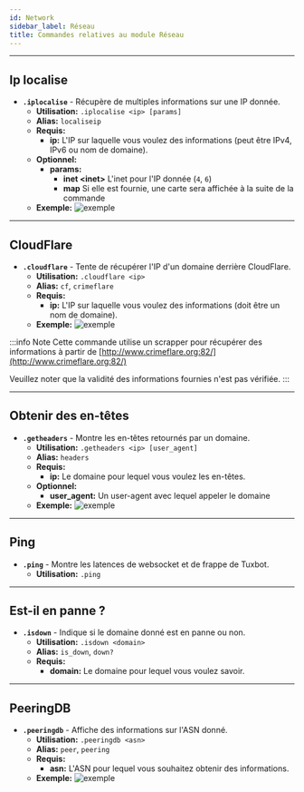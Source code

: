 ```yaml
---
id: Network
sidebar_label: Réseau
title: Commandes relatives au module Réseau
---
```


---


## Ip localise
- **`.iplocalise`** - Récupère de multiples informations sur une IP donnée.
    - **Utilisation:** `.iplocalise <ip> [params]`
    - **Alias:** `localiseip`
    - **Requis:** 
        - **ip:** L'IP sur laquelle vous voulez des informations (peut être IPv4, IPv6 ou nom de domaine).
    - **Optionnel:** 
        - **params:** 
            - **inet <inet\>** L'inet pour l'IP donnée (`4`, `6`)
            - **map** Si elle est fournie, une carte sera affichée à la suite de la commande
    - **Exemple:**
        ![exemple](/img/docs/commands/Network/iplocalise/example.png)
    
---

## CloudFlare
- **`.cloudflare`** - Tente de récupérer l'IP d'un domaine derrière CloudFlare.
    - **Utilisation:** `.cloudflare <ip>`
    - **Alias:** `cf`, `crimeflare`
    - **Requis:** 
        - **ip:** L'IP sur laquelle vous voulez des informations (doit être un nom de domaine).
    - **Exemple:**
        ![exemple](/img/docs/commands/Network/cloudflare/example.png)
      
:::info Note
Cette commande utilise un scrapper pour récupérer des informations à partir de [http://www.crimeflare.org:82/](http://www.crimeflare.org:82/)

Veuillez noter que la validité des informations fournies n'est pas vérifiée.
:::

---

## Obtenir des en-têtes
- **`.getheaders`** - Montre les en-têtes retournés par un domaine.
    - **Utilisation:** `.getheaders <ip> [user_agent]`
    - **Alias:** `headers`
    - **Requis:** 
        - **ip:** Le domaine pour lequel vous voulez les en-têtes.
    - **Optionnel:** 
        - **user_agent:** Un user-agent avec lequel appeler le domaine
    - **Exemple:**
        ![exemple](/img/docs/commands/Network/getheaders/example.png)

---

## Ping
- **`.ping`** - Montre les latences de websocket et de frappe de Tuxbot.
    - **Utilisation:** `.ping`

---

## Est-il en panne ?
- **`.isdown`** - Indique si le domaine donné est en panne ou non.
    - **Utilisation:** `.isdown <domain>`
    - **Alias:** `is_down`, `down?`
    - **Requis:** 
        - **domain:** Le domaine pour lequel vous voulez savoir.

---

## PeeringDB
- **`.peeringdb`** - Affiche des informations sur l'ASN donné.
    - **Utilisation:** `.peeringdb <asn>`
    - **Alias:** `peer`, `peering`
    - **Requis:** 
        - **asn:** L'ASN pour lequel vous souhaitez obtenir des informations.
    - **Exemple:**
        ![exemple](/img/docs/commands/Network/peeringdb/example.png)
